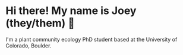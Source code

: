 # Hi there! My name is Joey (they/them) 🌱

I'm a plant community ecology PhD student based at the University of Colorado, Boulder.
